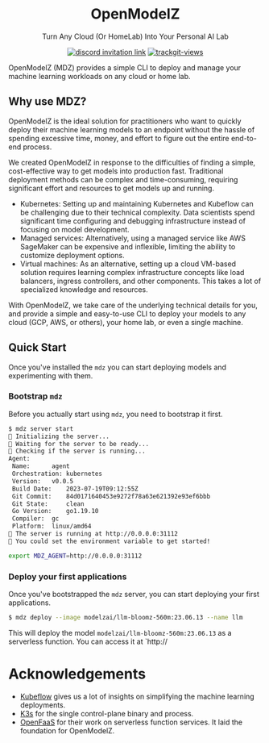 <div align="center">

# OpenModelZ

Turn Any Cloud (Or HomeLab) Into Your Personal AI Lab

</div>

<p align=center>
<a href="https://discord.gg/KqswhpVgdU"><img alt="discord invitation link" src="https://dcbadge.vercel.app/api/server/KqswhpVgdU?style=flat"></a>
<a href="https://twitter.com/TensorChord"><img src="https://img.shields.io/twitter/follow/tensorchord?style=social" alt="trackgit-views" /></a>
</p>

OpenModelZ (MDZ) provides a simple CLI to deploy and manage your machine learning workloads on any cloud or home lab.

## Why use MDZ?

OpenModelZ is the ideal solution for practitioners who want to quickly deploy their machine learning models to an endpoint without the hassle of spending excessive time, money, and effort to figure out the entire end-to-end process.

We created OpenModelZ in response to the difficulties of finding a simple, cost-effective way to get models into production fast. Traditional deployment methods can be complex and time-consuming, requiring significant effort and resources to get models up and running.

- Kubernetes: Setting up and maintaining Kubernetes and Kubeflow can be challenging due to their technical complexity. Data scientists spend significant time configuring and debugging infrastructure instead of focusing on model development.
- Managed services: Alternatively, using a managed service like AWS SageMaker can be expensive and inflexible, limiting the ability to customize deployment options.
- Virtual machines: As an alternative, setting up a cloud VM-based solution requires learning complex infrastructure concepts like load balancers, ingress controllers, and other components. This takes a lot of specialized knowledge and resources.

With OpenModelZ, we take care of the underlying technical details for you, and provide a simple and easy-to-use CLI to deploy your models to any cloud (GCP, AWS, or others), your home lab, or even a single machine.

## Quick Start

Once you've installed the `mdz` you can start deploying models and experimenting with them.

### Bootstrap `mdz`

Before you actually start using `mdz`, you need to bootstrap it first.

```bash
$ mdz server start
🚧 Initializing the server...
🚧 Waiting for the server to be ready...
🐋 Checking if the server is running...
Agent:
 Name: 		agent
 Orchestration: kubernetes
 Version: 	v0.0.5
 Build Date: 	2023-07-19T09:12:55Z
 Git Commit: 	84d0171640453e9272f78a63e621392e93ef6bbb
 Git State: 	clean
 Go Version: 	go1.19.10
 Compiler: 	gc
 Platform: 	linux/amd64
🐳 The server is running at http://0.0.0.0:31112
🎉 You could set the environment variable to get started!

export MDZ_AGENT=http://0.0.0.0:31112
```

### Deploy your first applications

Once you've bootstrapped the `mdz` server, you can start deploying your first applications.

```bash
$ mdz deploy --image modelzai/llm-bloomz-560m:23.06.13 --name llm
```

This will deploy the model `modelzai/llm-bloomz-560m:23.06.13` as a serverless function. You can access it at `http://

# Acknowledgements

- [Kubeflow](https://github.com/kubeflow) gives us a lot of insights on simplifying the machine learning deployments.
- [K3s](https://github.com/k3s-io/k3s) for the single control-plane binary and process.
- [OpenFaaS](https://github.com/openfaas) for their work on serverless function services. It laid the foundation for OpenModelZ.
